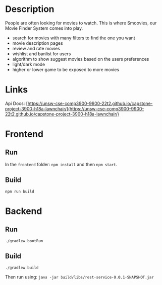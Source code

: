 # Description

People are often looking for movies to watch. This is where Smoovies, our Movie Finder
System comes into play.
- search for movies with many filters to find the one you want
- movie description pages
- review and rate movies
- wishlist and banlist for users
- algorithm to show suggest movies based on the users preferences
- light/dark mode
- higher or lower game to be exposed to more movies

# Links

Api Docs: [https://unsw-cse-comp3900-9900-22t2.github.io/capstone-project-3900-h18a-lawnchair/](https://unsw-cse-comp3900-9900-22t2.github.io/capstone-project-3900-h18a-lawnchair/)

# Frontend

## Run

In the `frontend` folder: `npm install` and then `npm start`.

## Build

`npm run build`

# Backend

## Run

`./gradlew bootRun`

## Build

`./gradlew build`

Then run using: `java -jar build/libs/rest-service-0.0.1-SNAPSHOT.jar`

